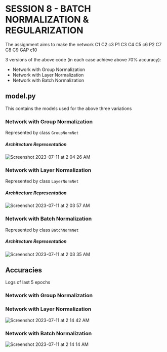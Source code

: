# SESSION 8 - BATCH NORMALIZATION & REGULARIZATION

The assignment aims to make the network
C1 C2 c3 P1 C3 C4 C5 c6 P2 C7 C8 C9 GAP c10

3 versions of the above code (in each case achieve above 70% accuracy):
- Network with Group Normalization
- Network with Layer Normalization
- Network with Batch Normalization

## model.py
This contains the models used for the above three variations

### Network with Group Normalization
Represented by class ```GroupNormNet```
##### Architecture Representation
![Screenshot 2023-07-11 at 2 04 26 AM](https://github.com/divyamarora910/deep-learning-school-of-ai/assets/22102468/81b7cf5c-29ab-4c75-a27c-f0baf3af211a)


### Network with Layer Normalization
Represented by class ```LayerNormNet```
##### Architecture Representation
![Screenshot 2023-07-11 at 2 03 57 AM](https://github.com/divyamarora910/deep-learning-school-of-ai/assets/22102468/138be260-412a-42e7-8224-39066a83afde)

### Network with Batch Normalization
Represented by class ```BatchNormNet```

##### Architecture Representation
![Screenshot 2023-07-11 at 2 03 35 AM](https://github.com/divyamarora910/deep-learning-school-of-ai/assets/22102468/4275fbdb-df45-4168-bedb-52997ecb7844)
              
## Accuracies
Logs of last 5 epochs
### Network with Group Normalization

### Network with Layer Normalization
![Screenshot 2023-07-11 at 2 14 42 AM](https://github.com/divyamarora910/deep-learning-school-of-ai/assets/22102468/b340bbeb-7fbc-42ed-95ac-a3beef97f4cb)

### Network with Batch Normalization
![Screenshot 2023-07-11 at 2 14 14 AM](https://github.com/divyamarora910/deep-learning-school-of-ai/assets/22102468/8463c64d-0526-44fc-af68-9d4289b5c76f)

